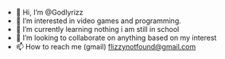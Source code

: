 - 👋 Hi, I’m @Godlyrizz
- 👀 I’m interested in video games and programming.
- 🌱 I’m currently learning nothing i am still in school
- 💞️ I’m looking to collaborate on anything based on my interest
- 📫 How to reach me (gmail) flizzynotfound@gmail.com

<!---
Godlyrizz/Godlyrizz is a ✨ special ✨ repository because its `README.md` (this file) appears on your GitHub profile.
You can click the Preview link to take a look at your changes.
--->
